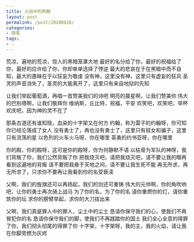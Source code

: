 ```yaml
---
title: 火焰中的荆棘
layout: post
permalink: /post/20100826/
categories:
- 随笔
tags:
- ☆
---
```


荒凉，遍地的荒凉，惊人的黑暗笼罩大地
最好的名分给了你，最好的祝福给了你，最好的应许给了你，你却单单选择了悖逆
最大的悲哀在于在黑暗中而不自知，最大的愚昧在于以狂妄为敬虔
没有神，这里没有神，这里只有虚妄的狂风
圣灵的声音消失了，圣灵的大能离开了，这里只有来自地狱的先知

让我们举起葡萄酒，再唱一首赞美我们的诗吧
明亮的晨星啊，让我们赞美你
伟大的巴别塔啊，让我们敬拜你
维纳斯，丘比特，祝福，平安
欢笑吧，欢笑吧，举杯欢庆吧，因为神的灵不在了

那条古道还有谁知晓，血染的十字架又在何方
约翰，称为雷子的约翰呀，你可知你已经沦落成了女人
没有勇士了，再也没有勇士了，这里只有妓女和骗子，这里只有流荡的星
以色列的火车火马呀，你在哪里
英勇的约书亚呀，你在哪里

你的殿，你的殿呀，这可是你的殿呀，你为何静默不语
以枯骨为军队的神呀，我们背叛了你，我们公然背叛了你
把我烧灭吧，请把我烧灭吧，请不要让我的眼再看到这遍地的背叛
请不要把我悬于天地之间，请不要让我生死不能
再无所求，再无所求了，只求你不要再让我看到你的名受亵渎

父啊，我们的旌旗还可以再扬起，我们的剑还可重铸
伟大的元帅啊，你的角吹响吧，让你的勇士再次骑上战马
为了你的名，为了你的名
请你重燃你的灯，请你重筑你的坛
求你的膀臂举起，求你的大刀拔出来

父啊，我们真是罪人中的罪人，尘土中的尘土
恳请你保守我们的心，使我们不再冒犯你的名
恳请你保守我们的脚，使我们不再践踏你的国土
我们全心全意的得罪了你，我们彻头彻尾的得罪了你
十字架，十字架呀，我的主，我的火焰，请让我在你脚旁燃为灰烬
